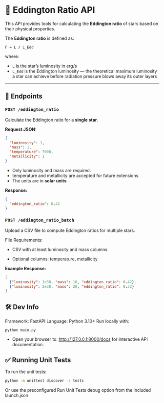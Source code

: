 # 📡 Eddington Ratio API

This API provides tools for calculating the **Eddington ratio** of stars based on their physical properties.

The **Eddington ratio** is defined as:

    Γ = L / L_Edd

where:

- `L` is the star’s luminosity in erg/s  
- `L_Edd` is the Eddington luminosity — the theoretical maximum luminosity a star can achieve before radiation pressure blows away its outer layers

---

## 🚀 Endpoints

### `POST /eddington_ratio`

Calculate the Eddington ratio for a **single star**.

**Request JSON:**

```json
{
  "luminosity": 1,
  "mass": 1,
  "temperature": 7000,
  "metallicity": 1
}
```

* Only luminosity and mass are required.
* temperature and metallicity are accepted for future extensions.
* The units are in **solar units**.

**Response:**
```json
{
  "eddington_ratio": 0.42
}
```

### `POST /eddington_ratio_batch`
Upload a CSV file to compute Eddington ratios for multiple stars.

File Requirements:

* CSV with at least luminosity and mass columns

* Optional columns: temperature, metallicity

**Example Response:**
```json
[
  {"luminosity": 1e38, "mass": 10, "eddington_ratio": 0.42},
  {"luminosity": 2e38, "mass": 20, "eddington_ratio": 0.32}
]
```

## 🛠️ Dev Info
Framework: FastAPI
Language: Python 3.10+
Run locally with:
```
python main.py
```
* Open your browser to: http://127.0.0.1:8000/docs for interactive API documentation.

## ✅ Running Unit Tests

To run the unit tests:

```bash
python -m unittest discover -s tests
```

Or use the preconfigured Run Unit Tests debug option from the included launch.json
